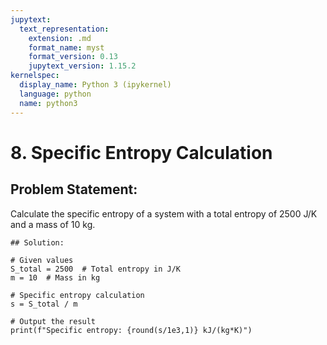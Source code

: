 ```yaml
---
jupytext:
  text_representation:
    extension: .md
    format_name: myst
    format_version: 0.13
    jupytext_version: 1.15.2
kernelspec:
  display_name: Python 3 (ipykernel)
  language: python
  name: python3
---
```


# 8. Specific Entropy Calculation

## Problem Statement:
Calculate the specific entropy of a system with a total entropy of 2500 J/K and a mass of 10 kg.

```{code-cell} ipython3
## Solution:

# Given values
S_total = 2500  # Total entropy in J/K
m = 10  # Mass in kg

# Specific entropy calculation
s = S_total / m

# Output the result
print(f"Specific entropy: {round(s/1e3,1)} kJ/(kg*K)")
```
